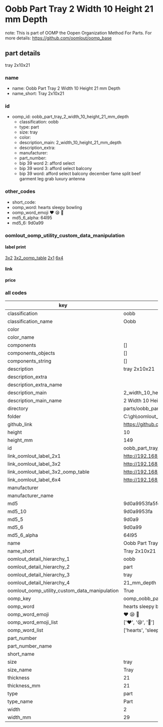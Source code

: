 # Oobb Part Tray 2 Width 10 Height 21 mm Depth  

note: This is part of OOMP the Oopen Organization Method For Parts. For more details: https://github.com/oomlout/oomp_base

##  part details
  



tray 2x10x21



### name
* name: Oobb Part Tray 2 Width 10 Height 21 mm Depth
* name_short: Tray 2x10x21 
### id
* oomp_id: oobb_part_tray_2_width_10_height_21_mm_depth
  * classification: oobb
  * type: part
  * size: tray
  * color: 
  * description_main: 2_width_10_height_21_mm_depth
  * description_extra: 
  * manufacturer: 
  * part_number: 
  * bip 39 word 2: afford select
  * bip 39 word 3: afford select balcony
  * bip 39 word: afford select balcony december fame split beef garment leg grab luxury antenna

### other_codes
* short_code: 
* oomp_word: hearts sleepy bowling
* oomp_word_emoji :hearts: :sleepy: :bowling:
* md5_6_alpha: 64l95
* md5_6: 9d0a99






### oomlout_oomp_utility_custom_data_manipulation
#### label print
[3x2](http://192.168.1.245:1112/?label=oomp%2064l95)
[3x2_oomp_table](http://192.168.1.108:1112/?label=oomp%2064l95)
[2x1](http://192.168.1.242:1112/?label=oomp%2064l95)
[6x4](http://192.168.1.55:1112/?label=oomp%2064l95)    

#### link

                              

#### price







### all codes 
| key | value |  
| --- | --- |  
| classification | oobb |  
| classification_name | Oobb |  
| color |  |  
| color_name |  |  
| components | [] |  
| components_objects | [] |  
| components_string | [] |  
| description | tray 2x10x21 |  
| description_extra |  |  
| description_extra_name |  |  
| description_main | 2_width_10_height_21_mm_depth |  
| description_main_name | 2 Width 10 Height 21 mm Depth |  
| directory | parts/oobb_part_tray_2_width_10_height_21_mm_depth |  
| folder | C:\gh\oomlout_oobb_version_4_generated_parts\things\oobb_part_tray_2_width_10_height_21_mm_depth |  
| github_link | https://github.com/oomlout/oomlout_oomp_part_src/tree/main/parts/oobb_part_tray_2_width_10_height_21_mm_depth |  
| height | 10 |  
| height_mm | 149 |  
| id | oobb_part_tray_2_width_10_height_21_mm_depth |  
| link_oomlout_label_2x1 | http://192.168.1.242:1112/?label=oomp%2064l95 |  
| link_oomlout_label_3x2 | http://192.168.1.245:1112/?label=oomp%2064l95 |  
| link_oomlout_label_3x2_oomp_table | http://192.168.1.108:1112/?label=oomp%2064l95 |  
| link_oomlout_label_6x4 | http://192.168.1.55:1112/?label=oomp%2064l95 |  
| manufacturer |  |  
| manufacturer_name |  |  
| md5 | 9d0a9953fa5fe28348a9338a23b0d023 |  
| md5_10 | 9d0a9953fa |  
| md5_5 | 9d0a9 |  
| md5_6 | 9d0a99 |  
| md5_6_alpha | 64l95 |  
| name | Oobb Part Tray 2 Width 10 Height 21 mm Depth |  
| name_short | Tray 2x10x21  |  
| oomlout_detail_hierarchy_1 | oobb |  
| oomlout_detail_hierarchy_2 | part |  
| oomlout_detail_hierarchy_3 | tray |  
| oomlout_detail_hierarchy_4 | 21_mm_depth |  
| oomlout_oomp_utility_custom_data_manipulation | True |  
| oomp_key | oomp_oobb_part_tray_2_width_10_height_21_mm_depth |  
| oomp_word | hearts sleepy bowling |  
| oomp_word_emoji | :hearts: :sleepy: :bowling: |  
| oomp_word_emoji_list | [':hearts:', ':sleepy:', ':bowling:'] |  
| oomp_word_list | ['hearts', 'sleepy', 'bowling'] |  
| part_number |  |  
| part_number_name |  |  
| short_name |  |  
| size | tray |  
| size_name | Tray |  
| thickness | 21 |  
| thickness_mm | 21 |  
| type | part |  
| type_name | Part |  
| width | 2 |  
| width_mm | 29 |  
